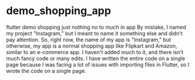 # demo_shopping_app
flutter demo shopping just nothing no to  much in app
By mistake, I named my project "Instagram," but I meant to name it something else and didn’t pay attention. So, right now, the name of my app is "Instagram," but otherwise, my app is a normal shopping app like Flipkart and Amazon, similar to an e-commerce app. I haven't added much to it, and there isn’t much fancy code or many edits. I have written the entire code on a single page because I was facing a lot of issues with importing files in Flutter, so I wrote the code on a single page.
